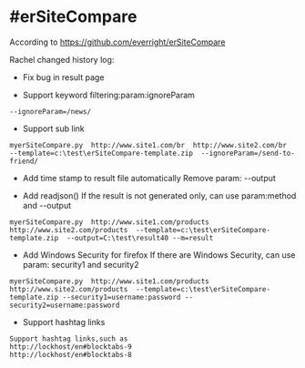 #erSiteCompare
=============

According to https://github.com/everright/erSiteCompare

Rachel changed history log:

* Fix bug in result page


* Support keyword filtering:param:ignoreParam
```
--ignoreParam=/news/
```

* Support sub link 
```
myerSiteCompare.py  http://www.site1.com/br  http://www.site2.com/br  --template=c:\test\erSiteCompare-template.zip  --ignoreParam=/send-to-friend/
```

* Add time stamp to result file automatically
Remove param: --output


* Add readjson()
If the result is not generated only, can use param:method and --output
```
myerSiteCompare.py  http://www.site1.com/products  http://www.site2.com/products  --template=c:\test\erSiteCompare-template.zip  --output=C:\test\result40 --m=result
```

* Add Windows Security for firefox
If there are Windows Security, can use param: security1 and security2
```
myerSiteCompare.py  http://www.site1.com/products  http://www.site2.com/products  --template=c:\test\erSiteCompare-template.zip --security1=username:password --security2=username:password
```

* Support hashtag links
```
Support hashtag links,such as
http://lockhost/en#blocktabs-9
http://lockhost/en#blocktabs-8
```
